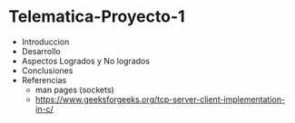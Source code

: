 # Telematica-Proyecto-1

- Introduccion
- Desarrollo
- Aspectos Logrados y No logrados
- Conclusiones
- Referencias
  - man pages (sockets)
  - https://www.geeksforgeeks.org/tcp-server-client-implementation-in-c/
